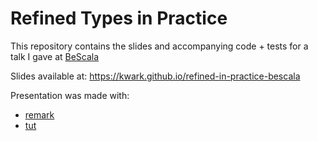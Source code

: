 # Refined Types in Practice

This repository contains the slides and accompanying code + tests for a talk I gave at 
[BeScala](https://www.meetup.com/BeScala/events/248431138/)

Slides available at: https://kwark.github.io/refined-in-practice-bescala

Presentation was made with:
* [remark](https://github.com/gnab/remark)
* [tut](https://github.com/tpolecat/tut)